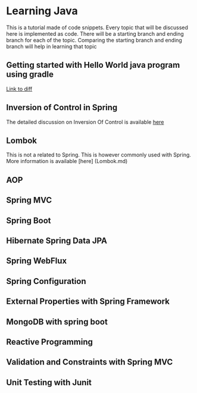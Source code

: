 # Learning Java
This is a tutorial made of code snippets. Every topic that will be discussed here is implemented as code. 
There will be a starting branch and ending branch for each of the topic. 
Comparing the starting branch and ending branch will help in learning that topic

## Getting started with Hello World java program using gradle
[Link to diff](https://github.com/nachiappannk/LearningJava/compare/master...project-starter)

## Inversion of Control in Spring
The detailed discussion on Inversion Of Control is available [here](InversionOfControl.md)

## Lombok
This is not a related to Spring. This is however commonly used with Spring. More information is available [here] (Lombok.md)

## AOP

## Spring MVC

## Spring Boot

## Hibernate Spring Data JPA

## Spring WebFlux

## Spring Configuration

## External Properties with Spring Framework

## MongoDB with spring boot

## Reactive Programming

## Validation and Constraints with Spring MVC

## Unit Testing with Junit



